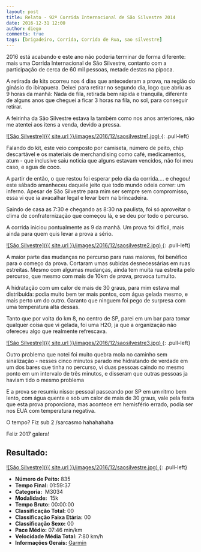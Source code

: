 ```yaml
---
layout: post
title: Relato - 92ª Corrida Internacional de São Silvestre 2014
date: 2016-12-31 12:00
author: diego
comments: true
tags: [brigadeiro, Corrida, Corrida de Rua, sao silvestre]
---
```


2016 está acabando e este ano não poderia terminar de forma diferente: mais uma Corrida Internacional de São Silvestre, contanto com a participação de cerca de 60 mil pessoas, metade destas na pipoca.

A retirada de kits ocorreu nos 4 dias que antecederam a prova, na região do ginásio do ibirapuera. Deixei para retirar no segundo dia, logo que abriu as 9 horas da manhã: Nada de fila, retirada bem rápida e tranquila, diferente de alguns anos que cheguei a ficar 3 horas na fila, no sol, para conseguir retirar. 

A feirinha da São Silvestre estava la também como nos anos anteriores, não me atentei aos itens a venda, devido a pressa.

<a href="/images/2016/12/saosilvestre1.jpg">
![São Silvestre]({{ site.url }}/images/2016/12/saosilvestre1.jpg)
</a>
{: .pull-left}

Falando do kit, este veio composto por camiseta, número de peito, chip descartável e os materiais de merchandising como café, medicamentos, atum - que inclusive saiu noticia que alguns estavam vencidos, não foi meu caso, e agua de coco. 

A partir de então, o que restou foi esperar pelo dia da corrida…. e chegou! este sábado amanheceu daquele jeito que todo mundo odeia correr: um inferno. Apesar de São Silvestre para mim ser sempre sem compromisso, essa vi que ia avacalhar legal e levar bem na brincadeira.

Saindo de casa as 7:30 e chegando as 8:30 na paulista, foi só aproveitar o clima de confraternização que começou lá, e se deu por todo o percurso.

A corrida iniciou pontualmente as 9 da manhã. Um prova foi difícil, mais ainda para quem quis levar a prova a sério. 

<a href="/images/2016/12/saosilvestre2.jpg">
![São Silvestre]({{ site.url }}/images/2016/12/saosilvestre2.jpg)
</a>
{: .pull-left}

A maior parte das mudanças no percurso para ruas maiores, foi benéfico para o começo da prova. Cortaram umas subidas desnecessárias em ruas estreitas. Mesmo com algumas mudanças, ainda tem muita rua estreita pelo percurso, que mesmo com mais de 10km de prova, provoca tumulto.

A hidratação com um calor de mais de 30 graus, para mim estava mal distribuída: podia muito bem ter mais pontos, com água gelada mesmo, e mais perto um do outro. Garanto que ninguem foi pego de surpresa com uma temperatura alta dessas.

Tanto que por volta do km 8, no centro de SP, parei em um bar para tomar qualquer coisa que vi gelada, foi uma H2O, ja que a organização não ofereceu algo que realmente refrescava.

<a href="/images/2016/12/saosilvestre3.jpg">
![São Silvestre]({{ site.url }}/images/2016/12/saosilvestre3.jpg)
</a>
{: .pull-left}

Outro problema que notei foi muito quebra mola no caminho sem sinalização - nesses cinco minutos parado me hidratando de verdade em um dos bares que tinha no percurso, vi duas pessoas caindo no mesmo ponto em um intervalo de três minutos, e disseram que outras pessoas ja haviam tido o mesmo problema

E a prova se resumiu nisso: pessoal passeando por SP em um ritmo bem lento, com água quente e sob um calor de mais de 30 graus, vale pela festa que esta prova proporciona, mas acontece em hemisfério errado, podia ser nos EUA com temperatura negativa.

O tempo? Fiz sub 2 /sarcasmo hahahahaha

Feliz 2017 galera!

## Resultado:

<a href="/images/2016/12/saosilvestre_big.jpg">
![São Silvestre]({{ site.url }}/images/2016/12/saosilvestre.jpg)
</a>
{: .pull-left}

* **Número de Peito:** 835
* **Tempo Final:** 01:59:37
* **Categoria:**  M3034
* **Modalidade:**  15k
* **Tempo Bruto:** 00:00:00
* **Classificação Total:**  00
* **Classificação Faixa Etária:**  00
* **Classificação Sexo:**  00
* **Pace Médio:** 07:46 min/km
* **Velocidade Média Total:**  7:80 km/h
* **Informações Gerais:** <a href="https://connect.garmin.com/modern/activity/1504111570" target="_blank">Garmin</a>
